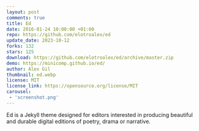 ```yaml
---
layout: post
comments: true
title: Ed
date: 2016-01-24 10:00:00 +01:00
repo: https://github.com/elotroalex/ed
update_date: 2023-10-12
forks: 132
stars: 125
download: https://github.com/elotroalex/ed/archive/master.zip
demo: https://minicomp.github.io/ed/
author: Alex Gil
thumbnail: ed.webp
license: MIT
license_link: https://opensource.org/license/MIT
carousel:
 - 'screenshot.png'
---
```


Ed is a Jekyll theme designed for editors interested in producing beautiful and durable digital editions of poetry, drama or narrative.
